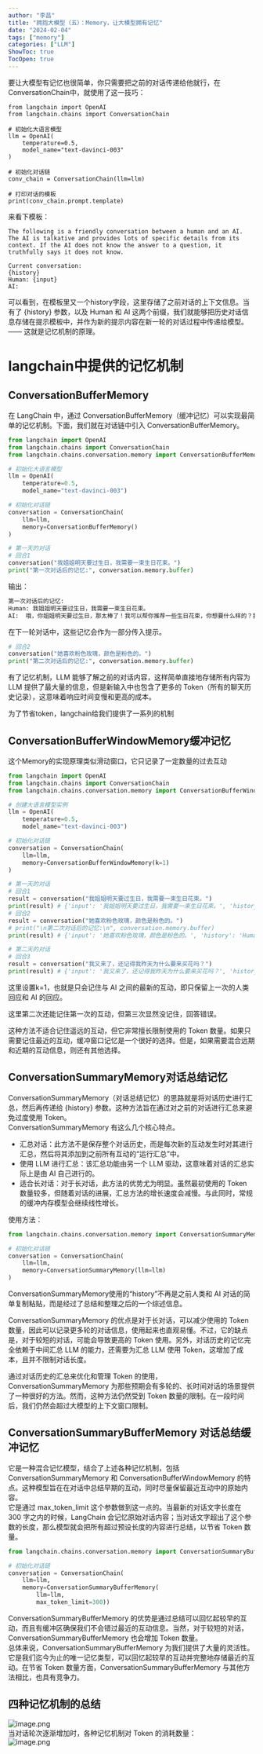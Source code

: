 ```yaml
---
author: "李昌"
title: "拥抱大模型（五）：Memory，让大模型拥有记忆"
date: "2024-02-04"
tags: ["memory"]
categories: ["LLM"]
ShowToc: true
TocOpen: true
---
```


要让大模型有记忆也很简单，你只需要把之前的对话传递给他就行，在ConversationChain中，就使用了这一技巧：
```
from langchain import OpenAI
from langchain.chains import ConversationChain

# 初始化大语言模型
llm = OpenAI(
    temperature=0.5,
    model_name="text-davinci-003"
)

# 初始化对话链
conv_chain = ConversationChain(llm=llm)

# 打印对话的模板
print(conv_chain.prompt.template)
```
来看下模板：
```
The following is a friendly conversation between a human and an AI. The AI is talkative and provides lots of specific details from its context. If the AI does not know the answer to a question, it truthfully says it does not know.

Current conversation:
{history}
Human: {input}
AI:
```
可以看到，在模板里又一个history字段，这里存储了之前对话的上下文信息。当有了 {history} 参数，以及 Human 和 AI 这两个前缀，我们就能够把历史对话信息存储在提示模板中，并作为新的提示内容在新一轮的对话过程中传递给模型。—— 这就是记忆机制的原理。
<a name="vi4XK"></a>
# langchain中提供的记忆机制
<a name="jwOuH"></a>
## ConversationBufferMemory
在 LangChain 中，通过 ConversationBufferMemory（缓冲记忆）可以实现最简单的记忆机制。下面，我们就在对话链中引入 ConversationBufferMemory。
```python
from langchain import OpenAI
from langchain.chains import ConversationChain
from langchain.chains.conversation.memory import ConversationBufferMemory

# 初始化大语言模型
llm = OpenAI(
    temperature=0.5,
    model_name="text-davinci-003")

# 初始化对话链
conversation = ConversationChain(
    llm=llm,
    memory=ConversationBufferMemory()
)

# 第一天的对话
# 回合1
conversation("我姐姐明天要过生日，我需要一束生日花束。")
print("第一次对话后的记忆:", conversation.memory.buffer)
```
输出：
```python
第一次对话后的记忆: 
Human: 我姐姐明天要过生日，我需要一束生日花束。
AI:  哦，你姐姐明天要过生日，那太棒了！我可以帮你推荐一些生日花束，你想要什么样的？我知道有很多种，比如玫瑰、康乃馨、郁金香等等。
```
在下一轮对话中，这些记忆会作为一部分传入提示。
```python
# 回合2
conversation("她喜欢粉色玫瑰，颜色是粉色的。")
print("第二次对话后的记忆:", conversation.memory.buffer)
```
有了记忆机制，LLM 能够了解之前的对话内容，这样简单直接地存储所有内容为 LLM 提供了最大量的信息，但是新输入中也包含了更多的 Token（所有的聊天历史记录），这意味着响应时间变慢和更高的成本。

为了节省token，langchain给我们提供了一系列的机制
<a name="w62EA"></a>
## ConversationBufferWindowMemory缓冲记忆
这个Memory的实现原理类似滑动窗口，它只记录了一定数量的过去互动
```python
from langchain import OpenAI
from langchain.chains import ConversationChain
from langchain.chains.conversation.memory import ConversationBufferWindowMemory

# 创建大语言模型实例
llm = OpenAI(
    temperature=0.5,
    model_name="text-davinci-003")

# 初始化对话链
conversation = ConversationChain(
    llm=llm,
    memory=ConversationBufferWindowMemory(k=1)
)

# 第一天的对话
# 回合1
result = conversation("我姐姐明天要过生日，我需要一束生日花束。")
print(result) # {'input': '我姐姐明天要过生日，我需要一束生日花束。', 'history': '', 'response': ' 哦，你姐姐明天要过生日！那太棒了！你想要一束什么样的花束呢？有很多种类可以选择，比如玫瑰花束、康乃馨花束、郁金香花束等等，你有什么喜欢的吗？'}
# 回合2
result = conversation("她喜欢粉色玫瑰，颜色是粉色的。")
# print("\n第二次对话后的记忆:\n", conversation.memory.buffer)
print(result) # {'input': '她喜欢粉色玫瑰，颜色是粉色的。', 'history': 'Human: 我姐姐明天要过生日，我需要一束生日花束。\nAI: 哦，你姐姐明天要过生日！那太棒了！你想要一束什么样的花束呢？有很多种类可以选择，比如玫瑰花束、康乃馨花束、郁金香花束等等，你有什么喜欢的吗？', 'response': ' 好的，那粉色玫瑰花束怎么样？我可以帮你找到一束非常漂亮的粉色玫瑰花束，你觉得怎么样？'}

# 第二天的对话
# 回合3
result = conversation("我又来了，还记得我昨天为什么要来买花吗？")
print(result) # {'input': '我又来了，还记得我昨天为什么要来买花吗？', 'history': 'Human: 她喜欢粉色玫瑰，颜色是粉色的。\nAI: 好的，那粉色玫瑰花束怎么样？我可以帮你找到一束非常漂亮的粉色玫瑰花束，你觉得怎么样？', 'response': ' 当然记得，你昨天来买花是为了给你喜欢的人送一束粉色玫瑰花束，表达你对TA的爱意。'}
```
这里设置k=1，也就是只会记住与 AI 之间的最新的互动，即只保留上一次的人类回应和 AI 的回应。

这里第二次还能记住第一次的互动，但第三次显然没记住，回答错误。

这种方法不适合记住遥远的互动，但它非常擅长限制使用的 Token 数量。如果只需要记住最近的互动，缓冲窗口记忆是一个很好的选择。但是，如果需要混合远期和近期的互动信息，则还有其他选择。
<a name="eYZlA"></a>
## ConversationSummaryMemory对话总结记忆
ConversationSummaryMemory（对话总结记忆）的思路就是将对话历史进行汇总，然后再传递给 {history} 参数。这种方法旨在通过对之前的对话进行汇总来避免过度使用 Token。<br />ConversationSummaryMemory 有这么几个核心特点。

- 汇总对话：此方法不是保存整个对话历史，而是每次新的互动发生时对其进行汇总，然后将其添加到之前所有互动的“运行汇总”中。
- 使用 LLM 进行汇总：该汇总功能由另一个 LLM 驱动，这意味着对话的汇总实际上是由 AI 自己进行的。
- 适合长对话：对于长对话，此方法的优势尤为明显。虽然最初使用的 Token 数量较多，但随着对话的进展，汇总方法的增长速度会减慢。与此同时，常规的缓冲内存模型会继续线性增长。

使用方法：
```python
from langchain.chains.conversation.memory import ConversationSummaryMemory

# 初始化对话链
conversation = ConversationChain(
    llm=llm,
    memory=ConversationSummaryMemory(llm=llm)
)
```
ConversationSummaryMemory使用的“history”不再是之前人类和 AI 对话的简单复制粘贴，而是经过了总结和整理之后的一个综述信息。

ConversationSummaryMemory 的优点是对于长对话，可以减少使用的 Token 数量，因此可以记录更多轮的对话信息，使用起来也直观易懂。不过，它的缺点是，对于较短的对话，可能会导致更高的 Token 使用。另外，对话历史的记忆完全依赖于中间汇总 LLM 的能力，还需要为汇总 LLM 使用 Token，这增加了成本，且并不限制对话长度。

通过对话历史的汇总来优化和管理 Token 的使用，ConversationSummaryMemory 为那些预期会有多轮的、长时间对话的场景提供了一种很好的方法。然而，这种方法仍然受到 Token 数量的限制。在一段时间后，我们仍然会超过大模型的上下文窗口限制。

<a name="GMnFC"></a>
## ConversationSummaryBufferMemory 对话总结缓冲记忆
它是一种混合记忆模型，结合了上述各种记忆机制，包括 ConversationSummaryMemory 和 ConversationBufferWindowMemory 的特点。这种模型旨在在对话中总结早期的互动，同时尽量保留最近互动中的原始内容。<br />它是通过 max_token_limit 这个参数做到这一点的。当最新的对话文字长度在 300 字之内的时候，LangChain 会记忆原始对话内容；当对话文字超出了这个参数的长度，那么模型就会把所有超过预设长度的内容进行总结，以节省 Token 数量。
```python
from langchain.chains.conversation.memory import ConversationSummaryBufferMemory

# 初始化对话链
conversation = ConversationChain(
    llm=llm,
    memory=ConversationSummaryBufferMemory(
        llm=llm,
        max_token_limit=300))
```
ConversationSummaryBufferMemory 的优势是通过总结可以回忆起较早的互动，而且有缓冲区确保我们不会错过最近的互动信息。当然，对于较短的对话，ConversationSummaryBufferMemory 也会增加 Token 数量。<br />总体来说，ConversationSummaryBufferMemory 为我们提供了大量的灵活性。它是我们迄今为止的唯一记忆类型，可以回忆起较早的互动并完整地存储最近的互动。在节省 Token 数量方面，ConversationSummaryBufferMemory 与其他方法相比，也具有竞争力。
<a name="W3PQP"></a>
## 四种记忆机制的总结
![image.png](https://cdn.nlark.com/yuque/0/2024/png/12695724/1704616489271-6dcabda7-23c0-465b-9e43-c2a83ecb86d8.png#averageHue=%23e0eaf3&clientId=u99794b5d-8792-4&from=paste&height=512&id=u840e0bc5&originHeight=640&originWidth=1660&originalType=binary&ratio=1.25&rotation=0&showTitle=false&size=354504&status=done&style=none&taskId=u7a9c20e1-1df7-4e62-8d58-18d4d29d3dd&title=&width=1328)<br />当对话轮次逐渐增加时，各种记忆机制对 Token 的消耗数量：<br />![image.png](https://cdn.nlark.com/yuque/0/2024/png/12695724/1704616499375-1dd76f22-f5a7-4cc0-b4bd-56c5dab5b445.png#averageHue=%23fcfbfa&clientId=u99794b5d-8792-4&from=paste&height=1182&id=u221fd1f7&originHeight=1478&originWidth=3676&originalType=binary&ratio=1.25&rotation=0&showTitle=false&size=410492&status=done&style=none&taskId=u8c3aa340-cc82-48d6-a8cb-f1600e501f0&title=&width=2940.8)

